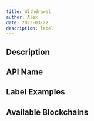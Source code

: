 ```yaml
---
title: Withdrawal
author: Alex
date: 2023-03-22
description: label
---
```


## Description

## API Name

## Label Examples

## Available Blockchains
